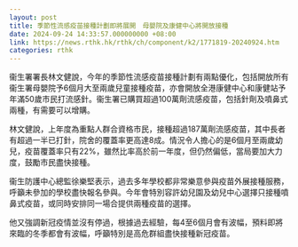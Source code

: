 ```yaml
---
layout: post
title: 季節性流感疫苗接種計劃即將展開　母嬰院及康健中心將開放接種
date: 2024-09-24 14:33:57.000000000 +08:00
link: https://news.rthk.hk/rthk/ch/component/k2/1771819-20240924.htm
categories: rthk
---
```


衞生署署長林文健說，今年的季節性流感疫苗接種計劃有兩點優化，包括開放所有衞生署母嬰院予6個月大至兩歲兒童接種疫苗，亦會開放全港康健中心和康健站予年滿50歲市民打流感針。衞生署已購買超過100萬劑流感疫苗，包括針劑及噴鼻式兩種，有需要可以增購。

林文健說，上年度為重點人群合資格市民，接種超過187萬劑流感疫苗，其中長者有超過一半已打針，院舍的覆蓋率更高達8成。情況令人擔心的是6個月至兩歲幼兒，疫苗覆蓋率只有22%，雖然比率高於前一年度，但仍然偏低，當局要加大力度，鼓勵市民盡快接種。

衞生防護中心總監徐樂堅表示，過去多年學校都非常樂意參與疫苗外展接種服務，呼籲未參加的學校盡快報名參與。今年會特別容許幼兒園及幼兒中心選擇只接種噴鼻式疫苗，或同時安排同一場合提供兩種疫苗的選擇。

他又強調新冠疫情並沒有停過，根據過去經驗，每4至6個月會有波幅，預料即將來臨的冬季都會有波幅，呼籲特別是高危群組盡快接種新冠疫苗。
